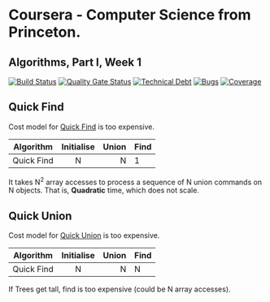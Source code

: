 
# Coursera - Computer Science from Princeton. 
## Algorithms, Part I, Week 1


[![Build Status](https://travis-ci.com/dominicfarr/UnionFindAlgorithm.svg?branch=master)](https://travis-ci.com/dominicfarr/UnionFindAlgorithm) [![Quality Gate Status](https://sonarcloud.io/api/project_badges/measure?project=domfarr%3AUnionFindAlgorithm&metric=alert_status)](https://sonarcloud.io/dashboard?id=domfarr%3AUnionFindAlgorithm) [![Technical Debt](https://sonarcloud.io/api/project_badges/measure?project=domfarr%3AUnionFindAlgorithm&metric=sqale_index)](https://sonarcloud.io/dashboard?id=domfarr%3AUnionFindAlgorithm) [![Bugs](https://sonarcloud.io/api/project_badges/measure?project=domfarr%3AUnionFindAlgorithm&metric=bugs)](https://sonarcloud.io/dashboard?id=domfarr%3AUnionFindAlgorithm) [![Coverage](https://sonarcloud.io/api/project_badges/measure?project=domfarr%3AUnionFindAlgorithm&metric=coverage)](https://sonarcloud.io/dashboard?id=domfarr%3AUnionFindAlgorithm)


## Quick Find

Cost model for [Quick Find](src/main/java/domfarr/coursera/computerscience/princeton/algorithms/part1/week1/QuickFind.java) is too expensive.

| Algorithm     | Initialise    | Union | Find |
| ------------- |:-------------:| ------:| ---- |
| Quick Find    | N             | N      | 1    |

It takes N<sup>2</sup> array accesses to process a sequence of N union commands on N objects. That is, **Quadratic** time, which does not scale.


## Quick Union

Cost model for [Quick Union](src/main/java/domfarr/coursera/computerscience/princeton/algorithms/part1/week1/QuickUnion.java) is too expensive.

| Algorithm     | Initialise    | Union | Find |
| ------------- |:-------------:| ------:| ---- |
| Quick Find    | N             | N      | N    |

If Trees get tall, find is too expensive (could be N array accesses).